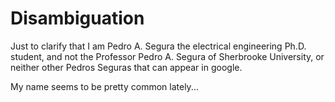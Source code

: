 # Disambiguation

Just to clarify that I am Pedro A. Segura the electrical engineering Ph.D. student, and not the Professor Pedro A. Segura of Sherbrooke University, or neither other Pedros Seguras that can appear in google. 

My name seems to be pretty common lately...
